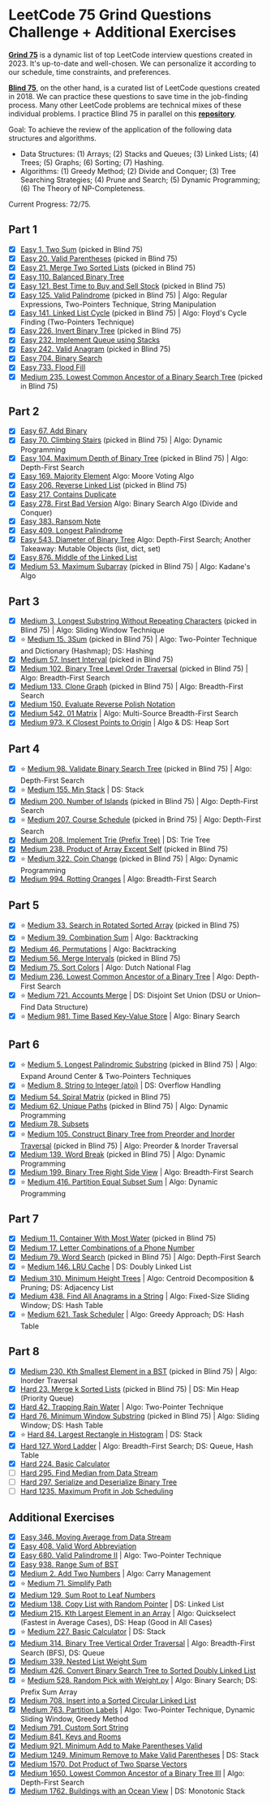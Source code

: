 # LeetCode 75 Grind Questions Challenge + Additional Exercises

[**Grind 75**](https://www.techinterviewhandbook.org/grind75) is a dynamic list of top LeetCode interview questions created in 2023. It's up-to-date and well-chosen. We can personalize it according to our schedule, time constraints, and preferences.

[**Blind 75**](https://www.teamblind.com/post/New-Year-Gift---Curated-List-of-Top-75-LeetCode-Questions-to-Save-Your-Time-OaM1orEU), on the other hand, is a curated list of LeetCode questions created in 2018. We can practice these questions to save time in the job-finding process. Many other LeetCode problems are technical mixes of these individual problems. I practice Blind 75 in parallel on this [**repository**](https://github.com/open-minded13/2023_LeetCode_Blind_75_Questions_Challenge).

Goal: To achieve the review of the application of the following data structures and algorithms.

- Data Structures: (1) Arrays; (2) Stacks and Queues; (3) Linked Lists; (4) Trees; (5) Graphs; (6) Sorting; (7) Hashing.
- Algorithms: (1) Greedy Method; (2) Divide and Conquer; (3) Tree Searching Strategies; (4) Prune and Search; (5) Dynamic Programming; (6) The Theory of NP-Completeness.

Current Progress: 72/75.

## Part 1

- [x] [Easy 1. Two Sum](https://leetcode.com/problems/two-sum/) (picked in Blind 75)
- [x] [Easy 20. Valid Parentheses](https://leetcode.com/problems/valid-parentheses/) (picked in Blind 75)
- [x] [Easy 21. Merge Two Sorted Lists](https://leetcode.com/problems/merge-two-sorted-lists/) (picked in Blind 75)
- [x] [Easy 110. Balanced Binary Tree](https://leetcode.com/problems/balanced-binary-tree/)
- [x] [Easy 121. Best Time to Buy and Sell Stock](https://leetcode.com/problems/best-time-to-buy-and-sell-stock/) (picked in Blind 75)
- [x] [Easy 125. Valid Palindrome](https://leetcode.com/problems/valid-palindrome/) (picked in Blind 75) | Algo: Regular Expressions, Two-Pointers Technique, String Manipulation
- [x] [Easy 141. Linked List Cycle](https://leetcode.com/problems/linked-list-cycle/) (picked in Blind 75) | Algo: Floyd's Cycle Finding (Two-Pointers Technique)
- [x] [Easy 226. Invert Binary Tree](https://leetcode.com/problems/invert-binary-tree/) (picked in Blind 75)
- [x] [Easy 232. Implement Queue using Stacks](https://leetcode.com/problems/implement-queue-using-stacks/)
- [x] [Easy 242. Valid Anagram](https://leetcode.com/problems/valid-anagram/) (picked in Blind 75)
- [x] [Easy 704. Binary Search](https://leetcode.com/problems/binary-search/)
- [x] [Easy 733. Flood Fill](https://leetcode.com/problems/flood-fill/)
- [x] [Medium 235. Lowest Common Ancestor of a Binary Search Tree](https://leetcode.com/problems/lowest-common-ancestor-of-a-binary-search-tree/) (picked in Blind 75)

## Part 2

- [x] [Easy 67. Add Binary](https://leetcode.com/problems/add-binary/)
- [x] [Easy 70. Climbing Stairs](https://leetcode.com/problems/climbing-stairs/) (picked in Blind 75) | Algo: Dynamic Programming
- [x] [Easy 104. Maximum Depth of Binary Tree](https://leetcode.com/problems/maximum-depth-of-binary-tree/) (picked in Blind 75) | Algo: Depth-First Search
- [x] [Easy 169. Majority Element](https://leetcode.com/problems/majority-element/) Algo: Moore Voting Algo
- [x] [Easy 206. Reverse Linked List](https://leetcode.com/problems/reverse-linked-list/) (picked in Blind 75)
- [x] [Easy 217. Contains Duplicate](https://leetcode.com/problems/contains-duplicate/)
- [x] [Easy 278. First Bad Version](https://leetcode.com/problems/first-bad-version/) Algo: Binary Search Algo (Divide and Conquer)
- [x] [Easy 383. Ransom Note](https://leetcode.com/problems/ransom-note/)
- [x] [Easy 409. Longest Palindrome](https://leetcode.com/problems/longest-palindrome/)
- [x] [Easy 543. Diameter of Binary Tree](https://leetcode.com/problems/diameter-of-binary-tree/) Algo: Depth-First Search; Another Takeaway: Mutable Objects (list, dict, set)
- [x] [Easy 876. Middle of the Linked List](https://leetcode.com/problems/middle-of-the-linked-list/)
- [x] [Medium 53. Maximum Subarray](https://leetcode.com/problems/maximum-subarray/) (picked in Blind 75) | Algo: Kadane's Algo

## Part 3

- [x] [Medium 3. Longest Substring Without Repeating Characters](https://leetcode.com/problems/longest-substring-without-repeating-characters/) (picked in Blind 75) | Algo: Sliding Window Technique
- [x] ⭐️ [Medium 15. 3Sum](https://leetcode.com/problems/3sum/) (picked in Blind 75) | Algo: Two-Pointer Technique and Dictionary (Hashmap); DS: Hashing
- [x] [Medium 57. Insert Interval](https://leetcode.com/problems/insert-interval/) (picked in Blind 75)
- [x] [Medium 102. Binary Tree Level Order Traversal](https://leetcode.com/problems/binary-tree-level-order-traversal/) (picked in Blind 75) | Algo: Breadth-First Search
- [x] [Medium 133. Clone Graph](https://leetcode.com/problems/clone-graph/) (picked in Blind 75) | Algo: Breadth-First Search
- [x] [Medium 150. Evaluate Reverse Polish Notation](https://leetcode.com/problems/evaluate-reverse-polish-notation/)
- [x] [Medium 542. 01 Matrix](https://leetcode.com/problems/01-matrix/) | Algo: Multi-Source Breadth-First Search
- [x] [Medium 973. K Closest Points to Origin](https://leetcode.com/problems/k-closest-points-to-origin/) | Algo & DS: Heap Sort

## Part 4

- [x] ⭐️ [Medium 98. Validate Binary Search Tree](https://leetcode.com/problems/validate-binary-search-tree/) (picked in Blind 75) | Algo: Depth-First Search
- [x] ⭐️ [Medium 155. Min Stack](https://leetcode.com/problems/min-stack/) | DS: Stack
- [x] [Medium 200. Number of Islands](https://leetcode.com/problems/number-of-islands/) (picked in Blind 75) | Algo: Depth-First Search
- [x] ⭐️ [Medium 207. Course Schedule](https://leetcode.com/problems/course-schedule/) (picked in Brind 75) | Algo: Depth-First Search
- [x] [Medium 208. Implement Trie (Prefix Tree)](https://leetcode.com/problems/implement-trie-prefix-tree/) | DS: Trie Tree
- [x] [Medium 238. Product of Array Except Self](https://leetcode.com/problems/product-of-array-except-self/) (picked in Blind 75)
- [x] ⭐️ [Medium 322. Coin Change](https://leetcode.com/problems/coin-change/) (picked in Blind 75) | Algo: Dynamic Programming
- [x] [Medium 994. Rotting Oranges](https://leetcode.com/problems/rotting-oranges/) | Algo: Breadth-First Search

## Part 5

- [x] ⭐️ [Medium 33. Search in Rotated Sorted Array](https://leetcode.com/problems/search-in-rotated-sorted-array/) (picked in Blind 75)
- [x] ⭐️ [Medium 39. Combination Sum](https://leetcode.com/problems/combination-sum/) | Algo: Backtracking
- [x] [Medium 46. Permutations](https://leetcode.com/problems/permutations/) | Algo: Backtracking
- [x] [Medium 56. Merge Intervals](https://leetcode.com/problems/merge-intervals/) (picked in Blind 75)
- [x] [Medium 75. Sort Colors](https://leetcode.com/problems/sort-colors/) | Algo: Dutch National Flag
- [x] [Medium 236. Lowest Common Ancestor of a Binary Tree](https://leetcode.com/problems/lowest-common-ancestor-of-a-binary-tree/) | Algo: Depth-First Search
- [x] ⭐️ [Medium 721. Accounts Merge](https://leetdcode.com/problems/accounts-merge/) | DS: Disjoint Set Union (DSU or Union–Find Data Structure)
- [x] ⭐️ [Medium 981. Time Based Key-Value Store](https://leetcode.com/problems/time-based-key-value-store/) | Algo: Binary Search

## Part 6

- [x] ⭐️ [Medium 5. Longest Palindromic Substring](https://leetcode.com/problems/longest-palindromic-substring/) (picked in Blind 75) | Algo: Expand Around Center & Two-Pointers Techniques
- [x] ⭐️ [Medium 8. String to Integer (atoi)](https://leetcode.com/problems/string-to-integer-atoi/) | DS: Overflow Handling
- [x] [Medium 54. Spiral Matrix](https://leetcode.com/problems/spiral-matrix/) (picked in Blind 75)
- [x] [Medium 62. Unique Paths](https://leetcode.com/problems/unique-paths/) (picked in Blind 75) | Algo: Dynamic Programming
- [x] [Medium 78. Subsets](https://leetcode.com/problems/subsets/)
- [x] ⭐️ [Medium 105. Construct Binary Tree from Preorder and Inorder Traversal](https://leetcode.com/problems/construct-binary-tree-from-preorder-and-inorder-traversal/) (picked in Blind 75) | Algo: Preorder & Inorder Traversal
- [x] [Medium 139. Word Break](https://leetcode.com/problems/word-break/) (picked in Blind 75) | Algo: Dynamic Programming
- [x] [Medium 199. Binary Tree Right Side View](https://leetcode.com/problems/binary-tree-right-side-view/) | Algo: Breadth-First Search
- [x] ⭐️ [Medium 416. Partition Equal Subset Sum](https://leetcode.com/problems/partition-equal-subset-sum/) | Algo: Dynamic Programming

## Part 7

- [x] [Medium 11. Container With Most Water](https://leetcode.com/problems/container-with-most-water/) (picked in Blind 75)
- [x] [Medium 17. Letter Combinations of a Phone Number](https://leetcode.com/problems/letter-combinations-of-a-phone-number/)
- [x] [Medium 79. Word Search](https://leetcode.com/problems/word-search/) (picked in Blind 75) | Algo: Depth-First Search
- [x] ⭐️ [Medium 146. LRU Cache](https://leetcode.com/problems/lru-cache/) | DS: Doubly Linked List
- [x] [Medium 310. Minimum Height Trees](https://leetcode.com/problems/minimum-height-trees/) | Algo: Centroid Decomposition & Pruning; DS: Adjacency List
- [x] [Medium 438. Find All Anagrams in a String](https://leetcode.com/problems/find-all-anagrams-in-a-string/) | Algo: Fixed-Size Sliding Window; DS: Hash Table
- [x] ⭐️ [Medium 621. Task Scheduler](https://leetcode.com/problems/task-scheduler/) | Algo: Greedy Approach; DS: Hash Table

## Part 8

- [x] [Medium 230. Kth Smallest Element in a BST](https://leetcode.com/problems/kth-smallest-element-in-a-bst/) (picked in Blind 75) | Algo: Inorder Traversal
- [x] [Hard 23. Merge k Sorted Lists](https://leetcode.com/problems/merge-k-sorted-lists/) (picked in Blind 75) | DS: Min Heap (Priority Queue)
- [x] [Hard 42. Trapping Rain Water](https://leetcode.com/problems/trapping-rain-water/) | Algo: Two-Pointer Technique
- [x] [Hard 76. Minimum Window Substring](https://leetcode.com/problems/minimum-window-substring/) (picked in Blind 75) | Algo: Sliding Window; DS: Hash Table
- [x] ⭐️ [Hard 84. Largest Rectangle in Histogram](https://leetcode.com/problems/largest-rectangle-in-histogram/) | DS: Stack
- [x] [Hard 127. Word Ladder](https://leetcode.com/problems/word-ladder/) | Algo: Breadth-First Search; DS: Queue, Hash Table
- [x] [Hard 224. Basic Calculator](https://leetcode.com/problems/basic-calculator/)
- [ ] [Hard 295. Find Median from Data Stream](https://leetcode.com/problems/find-median-from-data-stream/)
- [ ] [Hard 297. Serialize and Deserialize Binary Tree](https://leetcode.com/problems/serialize-and-deserialize-binary-tree/)
- [ ] [Hard 1235. Maximum Profit in Job Scheduling](https://leetcode.com/problems/maximum-profit-in-job-scheduling/)

## Additional Exercises

- [x] [Easy 346. Moving Average from Data Stream](https://leetcode.com/problems/moving-average-from-data-stream/)
- [x] [Easy 408. Valid Word Abbreviation](https://leetcode.com/problems/valid-word-abbreviation/description/)
- [x] [Easy 680. Valid Palindrome II](https://leetcode.com/problems/valid-palindrome-ii/) | Algo: Two-Pointer Technique
- [x] [Easy 938. Range Sum of BST](https://leetcode.com/problems/range-sum-of-bst/)
- [x] [Medium 2. Add Two Numbers](https://leetcode.com/problems/add-two-numbers/description/) | Algo: Carry Management
- [x] ⭐️ [Medium 71. Simplify Path](https://leetcode.com/problems/simplify-path/description/)
- [x] [Medium 129. Sum Root to Leaf Numbers](https://leetcode.com/problems/sum-root-to-leaf-numbers/)
- [x] [Medium 138. Copy List with Random Pointer](https://leetcode.com/problems/copy-list-with-random-pointer/description/) | DS: Linked List
- [x] [Medium 215. Kth Largest Element in an Array](https://leetcode.com/problems/buildings-with-an-ocean-view/description/) | Algo: Quickselect (Fastest in Average Cases), DS: Heap (Good in All Cases)
- [x] ⭐️ [Medium 227. Basic Calculator](https://leetcode.com/problems/basic-calculator-ii/description/) | DS: Stack
- [x] [Medium 314. Binary Tree Vertical Order Traversal](https://leetcode.com/problems/binary-tree-vertical-order-traversal/) | Algo: Breadth-First Search (BFS), DS: Queue
- [x] [Medium 339. Nested List Weight Sum](https://leetcode.com/problems/nested-list-weight-sum/description/)
- [x] [Medium 426. Convert Binary Search Tree to Sorted Doubly Linked List](https://leetcode.com/problems/convert-binary-search-tree-to-sorted-doubly-linked-list/description/)
- [x] ⭐️ [Medium 528. Random Pick with Weight.py](https://leetcode.com/problems/random-pick-with-weight/description/) | Algo: Binary Search; DS: Prefix Sum Array
- [x] [Medium 708. Insert into a Sorted Circular Linked List](https://leetcode.com/problems/insert-into-a-sorted-circular-linked-list/)
- [x] [Medium 763. Partition Labels](https://leetcode.com/problems/partition-labels/) | Algo: Two-Pointer Technique, Dynamic Sliding Window, Greedy Method
- [x] [Medium 791. Custom Sort String](https://leetcode.com/problems/custom-sort-string/description/)
- [x] [Medium 841. Keys and Rooms](https://leetcode.com/problems/keys-and-rooms/description/)
- [x] [Medium 921. Minimum Add to Make Parentheses Valid](https://leetcode.com/problems/minimum-add-to-make-parentheses-valid/description/)
- [x] [Medium 1249. Minimum Remove to Make Valid Parentheses](https://leetcode.com/problems/minimum-remove-to-make-valid-parentheses/description/) | DS: Stack
- [x] [Medium 1570. Dot Product of Two Sparse Vectors](https://leetcode.com/problems/dot-product-of-two-sparse-vectors/)
- [x] [Medium 1650. Lowest Common Ancestor of a Binary Tree III](https://leetcode.com/problems/lowest-common-ancestor-of-a-binary-tree-iii/) | Algo: Depth-First Search
- [x] [Medium 1762. Buildings with an Ocean View](https://leetcode.com/problems/buildings-with-an-ocean-view/description/) | DS: Monotonic Stack
